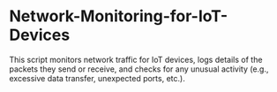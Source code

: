 # Network-Monitoring-for-IoT-Devices
This script monitors network traffic for IoT devices, logs details of the packets they send or receive, and checks for any unusual activity (e.g., excessive data transfer, unexpected ports, etc.).
